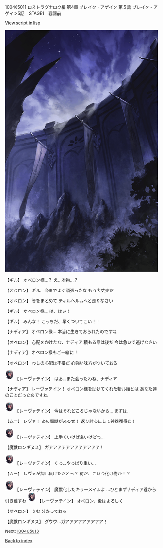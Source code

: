 100405011 ロストラグナロク編 第4章 ブレイク・アゲイン 第５話 ブレイク・アゲイン5話　STAGE1　戦闘前

[View script in lisp](../scripts/100405011.txt)

![101_south_wall.png](../images/backgrounds/101_south_wall.png)

【ギル】
オベロン様…？
え…本物…？

【オベロン】
ギル、今までよく頑張ったな
もう大丈夫だ

【オベロン】
皆をまとめて
ティルヘルムへと走りなさい

【ギル】
オベロン様…
は、はい！

【ギル】
みんな！
こっちだ、早くついてこい！！

【ナディア】
オベロン様…
本当に生きておられたのですね

【オベロン】
心配をかけたな、ナディア
積もる話は後だ
今は急いで逃げなさい

【ナディア】
オベロン様もご一緒に！

【オベロン】
わしの心配は不要だ
心強い味方がついておる

<img src="../images/units/3100211.png" alt="3100211.png" height="34"/>
【レーヴァテイン】
はぁ…また会ったわね、ナディア

【ナディア】
レーヴァテイン！
オベロン様を助けてくれた斬ル姫とは
あなた達のことだったのですね

<img src="../images/units/3100211.png" alt="3100211.png" height="34"/>
【レーヴァテイン】
今はそれどころじゃないから…
まずは…

【ムー】
レヴァ！
あの魔獣が来るぜ！
返り討ちにして神器獲得だ！

<img src="../images/units/3100211.png" alt="3100211.png" height="34"/>
【レーヴァテイン】
上手くいけば良いけどね…

【魔獣ロンギヌス】
ガアアアアアアアアアアアア！

<img src="../images/units/3100211.png" alt="3100211.png" height="34"/>
【レーヴァテイン】
くっ…やっぱり重い…

【ムー】
レヴァが押し負けただとっ？
何だ、こいつ化け物か！？

<img src="../images/units/3100211.png" alt="3100211.png" height="34"/>
【レーヴァテイン】
魔獣化したキラーメイルよ
…ひとまずナディア達から
引き離すわ

<img src="../images/units/3100211.png" alt="3100211.png" height="34"/>
【レーヴァテイン】
オベロン、後はよろしく

【オベロン】
うむ
分かっておる

【魔獣ロンギヌス】
グウウ…ガアアアアアアアアア！

Next: [100405013](100405013.md)

[Back to index](index.md)

